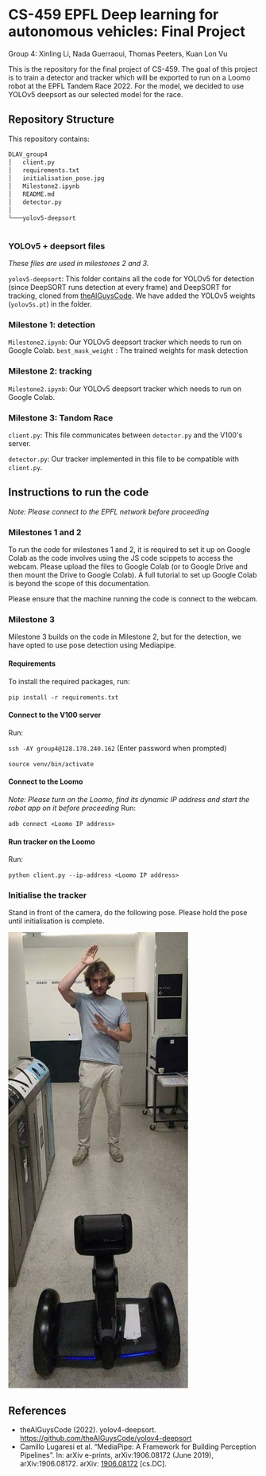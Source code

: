 # CS-459 EPFL Deep learning for autonomous vehicles: Final Project 
Group 4: Xinling Li, Nada Guerraoui, Thomas Peeters, Kuan Lon Vu

This is the repository for the final project of CS-459. The goal of this project is to train a detector and tracker which will be exported to run on a Loomo robot at the EPFL Tandem Race 2022. For the model, we decided to use YOLOv5 deepsort as our selected model for the race.

## Repository Structure
This repository contains:
```
DLAV_group4
│   client.py
│   requirements.txt
│   initialisation_pose.jpg
│   Milestone2.ipynb
│   README.md
│   detector.py
│
└───yolov5-deepsort
    
```
### YOLOv5 + deepsort files
*These files are used in milestones 2 and 3.*

`yolov5-deepsort`: This folder contains all the code for YOLOv5 for detection (since DeepSORT runs detection at every frame) and DeepSORT for tracking, cloned from [theAIGuysCode](https://github.com/theAIGuysCode/yolov4-deepsort). We have added the YOLOv5 weights (`yolov5s.pt`) in the folder.

### Milestone 1: detection

`Milestone2.ipynb`: Our YOLOv5 deepsort tracker which needs to run on Google Colab.
`best_mask_weight` : The trained weights for mask detection

### Milestone 2: tracking
`Milestone2.ipynb`: Our YOLOv5 deepsort tracker which needs to run on Google Colab.

### Milestone 3: Tandom Race

`client.py`: This file communicates between `detector.py` and the V100's server.

`detector.py`: Our tracker implemented in this file to be compatible with `client.py`.


## Instructions to run the code
*Note: Please connect to the EPFL network before proceeding*

### Milestones 1 and 2
To run the code for milestones 1 and 2, it is required to set it up on Google Colab as the code involves using the JS code scippets to access the webcam. Please upload the files to Google Colab (or to Google Drive and then mount the Drive to Google Colab). A full tutorial to set up Google Colab is beyond the scope of this documentation.

Please ensure that the machine running the code is connect to the webcam.

### Milestone 3
Milestone 3 builds on the code in Milestone 2, but for the detection, we have opted to use pose detection using Mediapipe.

#### Requirements
To install the required packages, run:

`pip install -r requirements.txt`

#### Connect to the V100 server
Run:

`ssh -AY group4@128.178.240.162` (Enter password when prompted)

`source venv/bin/activate`

#### Connect to the Loomo
*Note: Please turn on the Loomo, find its dynamic IP address and start the robot app on it before proceeding*
Run:

`adb connect <Loomo IP address>`

#### Run tracker on the Loomo
Run:

`python client.py --ip-address <Loomo IP address>`

### Initialise the tracker
Stand in front of the camera, do the following pose. Please hold the pose until initialisation is complete.

![Initialisation pose](initialisation_pose.jpg)


## References
- theAIGuysCode (2022). yolov4-deepsort. https://github.com/theAIGuysCode/yolov4-deepsort
- Camillo Lugaresi et al. “MediaPipe: A Framework for Building Perception Pipelines”. In: arXiv e-prints, arXiv:1906.08172 (June 2019), arXiv:1906.08172. arXiv: [1906.08172](https://arxiv.org/abs/1906.08172) [cs.DC].
